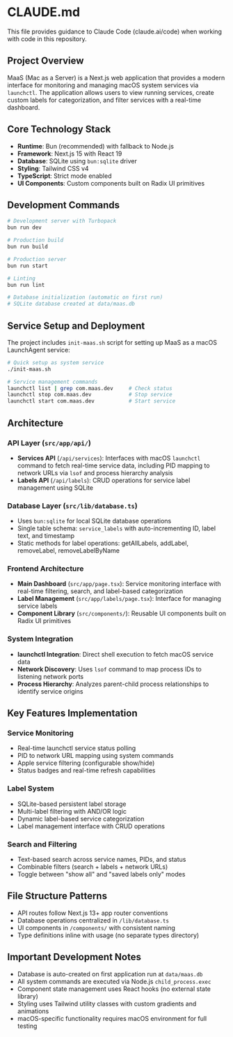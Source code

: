 # CLAUDE.md

This file provides guidance to Claude Code (claude.ai/code) when working with code in this repository.

## Project Overview

MaaS (Mac as a Server) is a Next.js web application that provides a modern interface for monitoring and managing macOS system services via `launchctl`. The application allows users to view running services, create custom labels for categorization, and filter services with a real-time dashboard.

## Core Technology Stack

- **Runtime**: Bun (recommended) with fallback to Node.js
- **Framework**: Next.js 15 with React 19
- **Database**: SQLite using `bun:sqlite` driver
- **Styling**: Tailwind CSS v4
- **TypeScript**: Strict mode enabled
- **UI Components**: Custom components built on Radix UI primitives

## Development Commands

```bash
# Development server with Turbopack
bun run dev

# Production build
bun run build

# Production server
bun run start

# Linting
bun run lint

# Database initialization (automatic on first run)
# SQLite database created at data/maas.db
```

## Service Setup and Deployment

The project includes `init-maas.sh` script for setting up MaaS as a macOS LaunchAgent service:

```bash
# Quick setup as system service
./init-maas.sh

# Service management commands
launchctl list | grep com.maas.dev     # Check status
launchctl stop com.maas.dev            # Stop service
launchctl start com.maas.dev           # Start service
```

## Architecture

### API Layer (`src/app/api/`)
- **Services API** (`/api/services`): Interfaces with macOS `launchctl` command to fetch real-time service data, including PID mapping to network URLs via `lsof` and process hierarchy analysis
- **Labels API** (`/api/labels`): CRUD operations for service label management using SQLite

### Database Layer (`src/lib/database.ts`)
- Uses `bun:sqlite` for local SQLite database operations
- Single table schema: `service_labels` with auto-incrementing ID, label text, and timestamp
- Static methods for label operations: getAllLabels, addLabel, removeLabel, removeLabelByName

### Frontend Architecture
- **Main Dashboard** (`src/app/page.tsx`): Service monitoring interface with real-time filtering, search, and label-based categorization
- **Label Management** (`src/app/labels/page.tsx`): Interface for managing service labels
- **Component Library** (`src/components/`): Reusable UI components built on Radix UI primitives

### System Integration
- **launchctl Integration**: Direct shell execution to fetch macOS service data
- **Network Discovery**: Uses `lsof` command to map process IDs to listening network ports
- **Process Hierarchy**: Analyzes parent-child process relationships to identify service origins

## Key Features Implementation

### Service Monitoring
- Real-time launchctl service status polling
- PID to network URL mapping using system commands
- Apple service filtering (configurable show/hide)
- Status badges and real-time refresh capabilities

### Label System
- SQLite-based persistent label storage
- Multi-label filtering with AND/OR logic
- Dynamic label-based service categorization
- Label management interface with CRUD operations

### Search and Filtering
- Text-based search across service names, PIDs, and status
- Combinable filters (search + labels + network URLs)
- Toggle between "show all" and "saved labels only" modes

## File Structure Patterns

- API routes follow Next.js 13+ app router conventions
- Database operations centralized in `/lib/database.ts`
- UI components in `/components/` with consistent naming
- Type definitions inline with usage (no separate types directory)

## Important Development Notes

- Database is auto-created on first application run at `data/maas.db`
- All system commands are executed via Node.js `child_process.exec`
- Component state management uses React hooks (no external state library)
- Styling uses Tailwind utility classes with custom gradients and animations
- macOS-specific functionality requires macOS environment for full testing